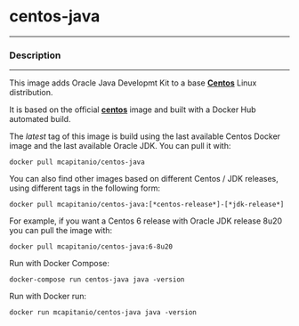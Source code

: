 # **centos-java**
___

### Description
___

This image adds Oracle Java Developmt Kit to a base [**Centos**](https://hub.docker.com/r/centos/centos/) Linux distribution.

It is based on the official [**centos**](https://hub.docker.com/r/centos/systemd/) image and built with a Docker Hub automated build.

The *latest* tag of this image is build using the last available Centos Docker image and the last available Oracle JDK.
You can pull it with:

    docker pull mcapitanio/centos-java

You can also find other images based on different Centos / JDK releases, using different tags in the following form:

    docker pull mcapitanio/centos-java:[*centos-release*]-[*jdk-release*]

For example, if you want a Centos 6 release with Oracle JDK release 8u20 you can pull the image with:

    docker pull mcapitanio/centos-java:6-8u20

Run with Docker Compose:

    docker-compose run centos-java java -version

Run with Docker run:

    docker run mcapitanio/centos-java java -version